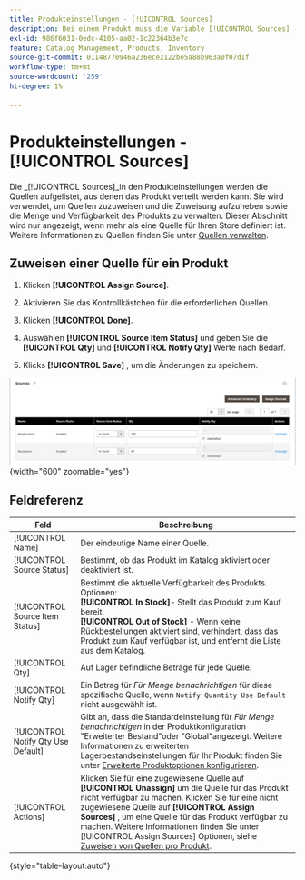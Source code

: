 ```yaml
---
title: Produkteinstellungen - [!UICONTROL Sources]
description: Bei einem Produkt muss die Variable [!UICONTROL Sources] -Einstellungen bieten Zugriff auf [!DNL Inventory Management] Quellen, aus denen das Produkt verteilt werden kann.
exl-id: 986f6031-0edc-4105-aa02-1c22364b3e7c
feature: Catalog Management, Products, Inventory
source-git-commit: 01148770946a236ece2122be5a88b963a0f07d1f
workflow-type: tm+mt
source-wordcount: '259'
ht-degree: 1%

---
```


# Produkteinstellungen - [!UICONTROL Sources]

Die _[!UICONTROL Sources]_in den Produkteinstellungen werden die Quellen aufgelistet, aus denen das Produkt verteilt werden kann. Sie wird verwendet, um Quellen zuzuweisen und die Zuweisung aufzuheben sowie die Menge und Verfügbarkeit des Produkts zu verwalten. Dieser Abschnitt wird nur angezeigt, wenn mehr als eine Quelle für Ihren Store definiert ist. Weitere Informationen zu Quellen finden Sie unter [Quellen verwalten](../inventory-management/sources-manage.md).

## Zuweisen einer Quelle für ein Produkt

1. Klicken **[!UICONTROL Assign Source]**.

1. Aktivieren Sie das Kontrollkästchen für die erforderlichen Quellen.

1. Klicken **[!UICONTROL Done]**.

1. Auswählen **[!UICONTROL Source Item Status]** und geben Sie die **[!UICONTROL Qty]** und **[!UICONTROL Notify Qty]** Werte nach Bedarf.

1. Klicks **[!UICONTROL Save]** , um die Änderungen zu speichern.

![Quellansicht](./assets/catalog-sources-list.png){width="600" zoomable="yes"}

## Feldreferenz

| Feld | Beschreibung |
|--- |--- |
| [!UICONTROL Name] | Der eindeutige Name einer Quelle. |
| [!UICONTROL Source Status] | Bestimmt, ob das Produkt im Katalog aktiviert oder deaktiviert ist. |
| [!UICONTROL Source Item Status] | Bestimmt die aktuelle Verfügbarkeit des Produkts. Optionen:<br />**[!UICONTROL In Stock]**- Stellt das Produkt zum Kauf bereit.<br />**[!UICONTROL Out of Stock]** - Wenn keine Rückbestellungen aktiviert sind, verhindert, dass das Produkt zum Kauf verfügbar ist, und entfernt die Liste aus dem Katalog. |
| [!UICONTROL Qty] | Auf Lager befindliche Beträge für jede Quelle. |
| [!UICONTROL Notify Qty] | Ein Betrag für _Für Menge benachrichtigen_ für diese spezifische Quelle, wenn `Notify Quantity Use Default` nicht ausgewählt ist. |
| [!UICONTROL Notify Qty Use Default] | Gibt an, dass die Standardeinstellung für _Für Menge benachrichtigen_ in der Produktkonfiguration &quot;Erweiterter Bestand&quot;oder &quot;Global&quot;angezeigt. Weitere Informationen zu erweiterten Lagerbestandseinstellungen für Ihr Produkt finden Sie unter [Erweiterte Produktoptionen konfigurieren](../inventory-management/product-options.md). |
| [!UICONTROL Actions] | Klicken Sie für eine zugewiesene Quelle auf **[!UICONTROL Unassign]** um die Quelle für das Produkt nicht verfügbar zu machen. Klicken Sie für eine nicht zugewiesene Quelle auf **[!UICONTROL Assign Sources]** , um eine Quelle für das Produkt verfügbar zu machen. Weitere Informationen finden Sie unter [!UICONTROL Assign Sources] Optionen, siehe [Zuweisen von Quellen pro Produkt](../inventory-management/sources-assign-per-product.md). |

{style="table-layout:auto"}
